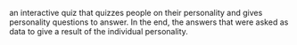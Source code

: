  an interactive quiz that quizzes people on their personality and gives personality questions to answer. In the end, the answers that were asked as data to give a result of the individual personality. 
